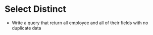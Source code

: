 # Select Distinct

- Write a query that return all employee and all of their fields with no duplicate data